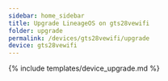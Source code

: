 ```yaml
---
sidebar: home_sidebar
title: Upgrade LineageOS on gts28vewifi
folder: upgrade
permalink: /devices/gts28vewifi/upgrade
device: gts28vewifi
---
```

{% include templates/device_upgrade.md %}
